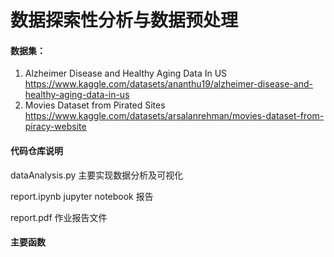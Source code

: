 # 数据探索性分析与数据预处理

#### 数据集：
1. Alzheimer Disease and Healthy Aging Data In US <https://www.kaggle.com/datasets/ananthu19/alzheimer-disease-and-healthy-aging-data-in-us> 
2. Movies Dataset from Pirated Sites <https://www.kaggle.com/datasets/arsalanrehman/movies-dataset-from-piracy-website>

#### 代码仓库说明
 dataAnalysis.py 主要实现数据分析及可视化
 
 report.ipynb jupyter notebook 报告
 
 report.pdf 作业报告文件

#### 主要函数

